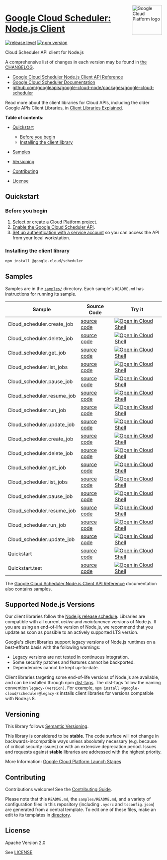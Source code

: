 [//]: # "This README.md file is auto-generated, all changes to this file will be lost."
[//]: # "To regenerate it, use `python -m synthtool`."
<img src="https://avatars2.githubusercontent.com/u/2810941?v=3&s=96" alt="Google Cloud Platform logo" title="Google Cloud Platform" align="right" height="96" width="96"/>

# [Google Cloud Scheduler: Node.js Client](https://github.com/googleapis/google-cloud-node)

[![release level](https://img.shields.io/badge/release%20level-stable-brightgreen.svg?style=flat)](https://cloud.google.com/terms/launch-stages)
[![npm version](https://img.shields.io/npm/v/@google-cloud/scheduler.svg)](https://www.npmjs.org/package/@google-cloud/scheduler)




Cloud Scheduler API client for Node.js


A comprehensive list of changes in each version may be found in
[the CHANGELOG](https://github.com/googleapis/google-cloud-node/tree/main/packages/google-cloud-scheduler/CHANGELOG.md).

* [Google Cloud Scheduler Node.js Client API Reference][client-docs]
* [Google Cloud Scheduler Documentation][product-docs]
* [github.com/googleapis/google-cloud-node/packages/google-cloud-scheduler](https://github.com/googleapis/google-cloud-node/tree/main/packages/google-cloud-scheduler)

Read more about the client libraries for Cloud APIs, including the older
Google APIs Client Libraries, in [Client Libraries Explained][explained].

[explained]: https://cloud.google.com/apis/docs/client-libraries-explained

**Table of contents:**


* [Quickstart](#quickstart)
  * [Before you begin](#before-you-begin)
  * [Installing the client library](#installing-the-client-library)

* [Samples](#samples)
* [Versioning](#versioning)
* [Contributing](#contributing)
* [License](#license)

## Quickstart

### Before you begin

1.  [Select or create a Cloud Platform project][projects].
1.  [Enable the Google Cloud Scheduler API][enable_api].
1.  [Set up authentication with a service account][auth] so you can access the
    API from your local workstation.

### Installing the client library

```bash
npm install @google-cloud/scheduler
```




## Samples

Samples are in the [`samples/`](https://github.com/googleapis/google-cloud-node/tree/master/samples) directory. Each sample's `README.md` has instructions for running its sample.

| Sample                      | Source Code                       | Try it |
| --------------------------- | --------------------------------- | ------ |
| Cloud_scheduler.create_job | [source code](https://github.com/googleapis/google-cloud-node/blob/master/packages/google-cloud-scheduler/samples/generated/v1/cloud_scheduler.create_job.js) | [![Open in Cloud Shell][shell_img]](https://console.cloud.google.com/cloudshell/open?git_repo=https://github.com/googleapis/google-cloud-node&page=editor&open_in_editor=packages/google-cloud-scheduler/samples/generated/v1/cloud_scheduler.create_job.js,samples/README.md) |
| Cloud_scheduler.delete_job | [source code](https://github.com/googleapis/google-cloud-node/blob/master/packages/google-cloud-scheduler/samples/generated/v1/cloud_scheduler.delete_job.js) | [![Open in Cloud Shell][shell_img]](https://console.cloud.google.com/cloudshell/open?git_repo=https://github.com/googleapis/google-cloud-node&page=editor&open_in_editor=packages/google-cloud-scheduler/samples/generated/v1/cloud_scheduler.delete_job.js,samples/README.md) |
| Cloud_scheduler.get_job | [source code](https://github.com/googleapis/google-cloud-node/blob/master/packages/google-cloud-scheduler/samples/generated/v1/cloud_scheduler.get_job.js) | [![Open in Cloud Shell][shell_img]](https://console.cloud.google.com/cloudshell/open?git_repo=https://github.com/googleapis/google-cloud-node&page=editor&open_in_editor=packages/google-cloud-scheduler/samples/generated/v1/cloud_scheduler.get_job.js,samples/README.md) |
| Cloud_scheduler.list_jobs | [source code](https://github.com/googleapis/google-cloud-node/blob/master/packages/google-cloud-scheduler/samples/generated/v1/cloud_scheduler.list_jobs.js) | [![Open in Cloud Shell][shell_img]](https://console.cloud.google.com/cloudshell/open?git_repo=https://github.com/googleapis/google-cloud-node&page=editor&open_in_editor=packages/google-cloud-scheduler/samples/generated/v1/cloud_scheduler.list_jobs.js,samples/README.md) |
| Cloud_scheduler.pause_job | [source code](https://github.com/googleapis/google-cloud-node/blob/master/packages/google-cloud-scheduler/samples/generated/v1/cloud_scheduler.pause_job.js) | [![Open in Cloud Shell][shell_img]](https://console.cloud.google.com/cloudshell/open?git_repo=https://github.com/googleapis/google-cloud-node&page=editor&open_in_editor=packages/google-cloud-scheduler/samples/generated/v1/cloud_scheduler.pause_job.js,samples/README.md) |
| Cloud_scheduler.resume_job | [source code](https://github.com/googleapis/google-cloud-node/blob/master/packages/google-cloud-scheduler/samples/generated/v1/cloud_scheduler.resume_job.js) | [![Open in Cloud Shell][shell_img]](https://console.cloud.google.com/cloudshell/open?git_repo=https://github.com/googleapis/google-cloud-node&page=editor&open_in_editor=packages/google-cloud-scheduler/samples/generated/v1/cloud_scheduler.resume_job.js,samples/README.md) |
| Cloud_scheduler.run_job | [source code](https://github.com/googleapis/google-cloud-node/blob/master/packages/google-cloud-scheduler/samples/generated/v1/cloud_scheduler.run_job.js) | [![Open in Cloud Shell][shell_img]](https://console.cloud.google.com/cloudshell/open?git_repo=https://github.com/googleapis/google-cloud-node&page=editor&open_in_editor=packages/google-cloud-scheduler/samples/generated/v1/cloud_scheduler.run_job.js,samples/README.md) |
| Cloud_scheduler.update_job | [source code](https://github.com/googleapis/google-cloud-node/blob/master/packages/google-cloud-scheduler/samples/generated/v1/cloud_scheduler.update_job.js) | [![Open in Cloud Shell][shell_img]](https://console.cloud.google.com/cloudshell/open?git_repo=https://github.com/googleapis/google-cloud-node&page=editor&open_in_editor=packages/google-cloud-scheduler/samples/generated/v1/cloud_scheduler.update_job.js,samples/README.md) |
| Cloud_scheduler.create_job | [source code](https://github.com/googleapis/google-cloud-node/blob/master/packages/google-cloud-scheduler/samples/generated/v1beta1/cloud_scheduler.create_job.js) | [![Open in Cloud Shell][shell_img]](https://console.cloud.google.com/cloudshell/open?git_repo=https://github.com/googleapis/google-cloud-node&page=editor&open_in_editor=packages/google-cloud-scheduler/samples/generated/v1beta1/cloud_scheduler.create_job.js,samples/README.md) |
| Cloud_scheduler.delete_job | [source code](https://github.com/googleapis/google-cloud-node/blob/master/packages/google-cloud-scheduler/samples/generated/v1beta1/cloud_scheduler.delete_job.js) | [![Open in Cloud Shell][shell_img]](https://console.cloud.google.com/cloudshell/open?git_repo=https://github.com/googleapis/google-cloud-node&page=editor&open_in_editor=packages/google-cloud-scheduler/samples/generated/v1beta1/cloud_scheduler.delete_job.js,samples/README.md) |
| Cloud_scheduler.get_job | [source code](https://github.com/googleapis/google-cloud-node/blob/master/packages/google-cloud-scheduler/samples/generated/v1beta1/cloud_scheduler.get_job.js) | [![Open in Cloud Shell][shell_img]](https://console.cloud.google.com/cloudshell/open?git_repo=https://github.com/googleapis/google-cloud-node&page=editor&open_in_editor=packages/google-cloud-scheduler/samples/generated/v1beta1/cloud_scheduler.get_job.js,samples/README.md) |
| Cloud_scheduler.list_jobs | [source code](https://github.com/googleapis/google-cloud-node/blob/master/packages/google-cloud-scheduler/samples/generated/v1beta1/cloud_scheduler.list_jobs.js) | [![Open in Cloud Shell][shell_img]](https://console.cloud.google.com/cloudshell/open?git_repo=https://github.com/googleapis/google-cloud-node&page=editor&open_in_editor=packages/google-cloud-scheduler/samples/generated/v1beta1/cloud_scheduler.list_jobs.js,samples/README.md) |
| Cloud_scheduler.pause_job | [source code](https://github.com/googleapis/google-cloud-node/blob/master/packages/google-cloud-scheduler/samples/generated/v1beta1/cloud_scheduler.pause_job.js) | [![Open in Cloud Shell][shell_img]](https://console.cloud.google.com/cloudshell/open?git_repo=https://github.com/googleapis/google-cloud-node&page=editor&open_in_editor=packages/google-cloud-scheduler/samples/generated/v1beta1/cloud_scheduler.pause_job.js,samples/README.md) |
| Cloud_scheduler.resume_job | [source code](https://github.com/googleapis/google-cloud-node/blob/master/packages/google-cloud-scheduler/samples/generated/v1beta1/cloud_scheduler.resume_job.js) | [![Open in Cloud Shell][shell_img]](https://console.cloud.google.com/cloudshell/open?git_repo=https://github.com/googleapis/google-cloud-node&page=editor&open_in_editor=packages/google-cloud-scheduler/samples/generated/v1beta1/cloud_scheduler.resume_job.js,samples/README.md) |
| Cloud_scheduler.run_job | [source code](https://github.com/googleapis/google-cloud-node/blob/master/packages/google-cloud-scheduler/samples/generated/v1beta1/cloud_scheduler.run_job.js) | [![Open in Cloud Shell][shell_img]](https://console.cloud.google.com/cloudshell/open?git_repo=https://github.com/googleapis/google-cloud-node&page=editor&open_in_editor=packages/google-cloud-scheduler/samples/generated/v1beta1/cloud_scheduler.run_job.js,samples/README.md) |
| Cloud_scheduler.update_job | [source code](https://github.com/googleapis/google-cloud-node/blob/master/packages/google-cloud-scheduler/samples/generated/v1beta1/cloud_scheduler.update_job.js) | [![Open in Cloud Shell][shell_img]](https://console.cloud.google.com/cloudshell/open?git_repo=https://github.com/googleapis/google-cloud-node&page=editor&open_in_editor=packages/google-cloud-scheduler/samples/generated/v1beta1/cloud_scheduler.update_job.js,samples/README.md) |
| Quickstart | [source code](https://github.com/googleapis/google-cloud-node/blob/master/packages/google-cloud-scheduler/samples/quickstart.js) | [![Open in Cloud Shell][shell_img]](https://console.cloud.google.com/cloudshell/open?git_repo=https://github.com/googleapis/google-cloud-node&page=editor&open_in_editor=packages/google-cloud-scheduler/samples/quickstart.js,samples/README.md) |
| Quickstart.test | [source code](https://github.com/googleapis/google-cloud-node/blob/master/packages/google-cloud-scheduler/samples/test/quickstart.test.js) | [![Open in Cloud Shell][shell_img]](https://console.cloud.google.com/cloudshell/open?git_repo=https://github.com/googleapis/google-cloud-node&page=editor&open_in_editor=packages/google-cloud-scheduler/samples/test/quickstart.test.js,samples/README.md) |



The [Google Cloud Scheduler Node.js Client API Reference][client-docs] documentation
also contains samples.

## Supported Node.js Versions

Our client libraries follow the [Node.js release schedule](https://nodejs.org/en/about/releases/).
Libraries are compatible with all current _active_ and _maintenance_ versions of
Node.js.
If you are using an end-of-life version of Node.js, we recommend that you update
as soon as possible to an actively supported LTS version.

Google's client libraries support legacy versions of Node.js runtimes on a
best-efforts basis with the following warnings:

* Legacy versions are not tested in continuous integration.
* Some security patches and features cannot be backported.
* Dependencies cannot be kept up-to-date.

Client libraries targeting some end-of-life versions of Node.js are available, and
can be installed through npm [dist-tags](https://docs.npmjs.com/cli/dist-tag).
The dist-tags follow the naming convention `legacy-(version)`.
For example, `npm install @google-cloud/scheduler@legacy-8` installs client libraries
for versions compatible with Node.js 8.

## Versioning

This library follows [Semantic Versioning](http://semver.org/).



This library is considered to be **stable**. The code surface will not change in backwards-incompatible ways
unless absolutely necessary (e.g. because of critical security issues) or with
an extensive deprecation period. Issues and requests against **stable** libraries
are addressed with the highest priority.






More Information: [Google Cloud Platform Launch Stages][launch_stages]

[launch_stages]: https://cloud.google.com/terms/launch-stages

## Contributing

Contributions welcome! See the [Contributing Guide](https://github.com/googleapis/google-cloud-node/blob/master/CONTRIBUTING.md).

Please note that this `README.md`, the `samples/README.md`,
and a variety of configuration files in this repository (including `.nycrc` and `tsconfig.json`)
are generated from a central template. To edit one of these files, make an edit
to its templates in
[directory](https://github.com/googleapis/synthtool).

## License

Apache Version 2.0

See [LICENSE](https://github.com/googleapis/google-cloud-node/blob/master/LICENSE)

[client-docs]: https://cloud.google.com/nodejs/docs/reference/scheduler/latest
[product-docs]: https://cloud.google.com/scheduler
[shell_img]: https://gstatic.com/cloudssh/images/open-btn.png
[projects]: https://console.cloud.google.com/project
[billing]: https://support.google.com/cloud/answer/6293499#enable-billing
[enable_api]: https://console.cloud.google.com/flows/enableapi?apiid=cloudscheduler.googleapis.com
[auth]: https://cloud.google.com/docs/authentication/getting-started
